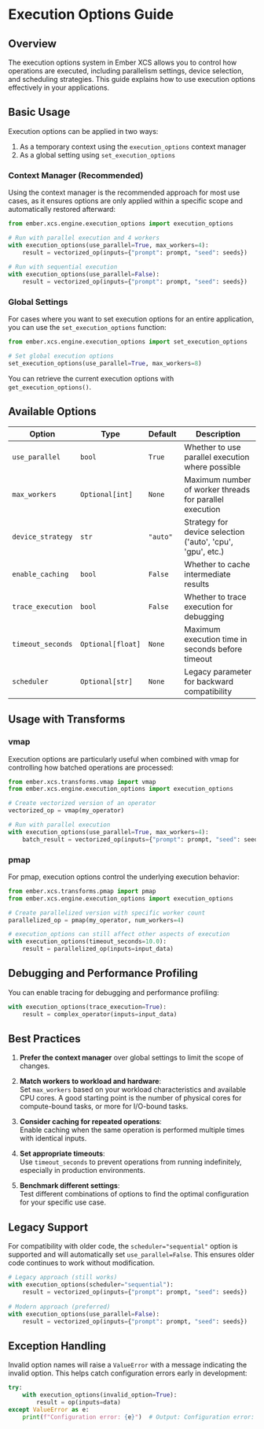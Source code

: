 # Execution Options Guide

## Overview

The execution options system in Ember XCS allows you to control how operations are executed, including parallelism settings, device selection, and scheduling strategies. This guide explains how to use execution options effectively in your applications.

## Basic Usage

Execution options can be applied in two ways:

1. As a temporary context using the `execution_options` context manager
2. As a global setting using `set_execution_options`

### Context Manager (Recommended)

Using the context manager is the recommended approach for most use cases, as it ensures options are only applied within a specific scope and automatically restored afterward:

```python
from ember.xcs.engine.execution_options import execution_options

# Run with parallel execution and 4 workers
with execution_options(use_parallel=True, max_workers=4):
    result = vectorized_op(inputs={"prompt": prompt, "seed": seeds})
    
# Run with sequential execution
with execution_options(use_parallel=False):
    result = vectorized_op(inputs={"prompt": prompt, "seed": seeds})
```

### Global Settings

For cases where you want to set execution options for an entire application, you can use the `set_execution_options` function:

```python
from ember.xcs.engine.execution_options import set_execution_options

# Set global execution options
set_execution_options(use_parallel=True, max_workers=8)
```

You can retrieve the current execution options with `get_execution_options()`.

## Available Options

| Option | Type | Default | Description |
|--------|------|---------|-------------|
| `use_parallel` | `bool` | `True` | Whether to use parallel execution where possible |
| `max_workers` | `Optional[int]` | `None` | Maximum number of worker threads for parallel execution |
| `device_strategy` | `str` | `"auto"` | Strategy for device selection ('auto', 'cpu', 'gpu', etc.) |
| `enable_caching` | `bool` | `False` | Whether to cache intermediate results |
| `trace_execution` | `bool` | `False` | Whether to trace execution for debugging |
| `timeout_seconds` | `Optional[float]` | `None` | Maximum execution time in seconds before timeout |
| `scheduler` | `Optional[str]` | `None` | Legacy parameter for backward compatibility |

## Usage with Transforms

### vmap

Execution options are particularly useful when combined with vmap for controlling how batched operations are processed:

```python
from ember.xcs.transforms.vmap import vmap
from ember.xcs.engine.execution_options import execution_options

# Create vectorized version of an operator
vectorized_op = vmap(my_operator)

# Run with parallel execution
with execution_options(use_parallel=True, max_workers=4):
    batch_result = vectorized_op(inputs={"prompt": prompt, "seed": seeds})
```

### pmap

For pmap, execution options control the underlying execution behavior:

```python
from ember.xcs.transforms.pmap import pmap
from ember.xcs.engine.execution_options import execution_options

# Create parallelized version with specific worker count
parallelized_op = pmap(my_operator, num_workers=4)

# execution_options can still affect other aspects of execution
with execution_options(timeout_seconds=10.0):
    result = parallelized_op(inputs=input_data)
```

## Debugging and Performance Profiling

You can enable tracing for debugging and performance profiling:

```python
with execution_options(trace_execution=True):
    result = complex_operator(inputs=input_data)
```

## Best Practices

1. **Prefer the context manager** over global settings to limit the scope of changes.

2. **Match workers to workload and hardware**:  
   Set `max_workers` based on your workload characteristics and available CPU cores. A good starting point is the number of physical cores for compute-bound tasks, or more for I/O-bound tasks.

3. **Consider caching for repeated operations**:  
   Enable caching when the same operation is performed multiple times with identical inputs.

4. **Set appropriate timeouts**:  
   Use `timeout_seconds` to prevent operations from running indefinitely, especially in production environments.

5. **Benchmark different settings**:  
   Test different combinations of options to find the optimal configuration for your specific use case.

## Legacy Support

For compatibility with older code, the `scheduler="sequential"` option is supported and will automatically set `use_parallel=False`. This ensures older code continues to work without modification.

```python
# Legacy approach (still works)
with execution_options(scheduler="sequential"):
    result = vectorized_op(inputs={"prompt": prompt, "seed": seeds})
    
# Modern approach (preferred)
with execution_options(use_parallel=False):
    result = vectorized_op(inputs={"prompt": prompt, "seed": seeds})
```

## Exception Handling

Invalid option names will raise a `ValueError` with a message indicating the invalid option. This helps catch configuration errors early in development:

```python
try:
    with execution_options(invalid_option=True):
        result = op(inputs=data)
except ValueError as e:
    print(f"Configuration error: {e}")  # Output: Configuration error: Invalid execution option: invalid_option
```